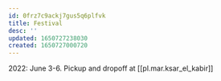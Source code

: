 ```yaml
---
id: 0frz7c9ackj7gus5q6plfvk
title: Festival
desc: ''
updated: 1650727238030
created: 1650727000720
---
```


2022: June 3-6. Pickup and dropoff at [[pl.mar.ksar_el_kabir]]
